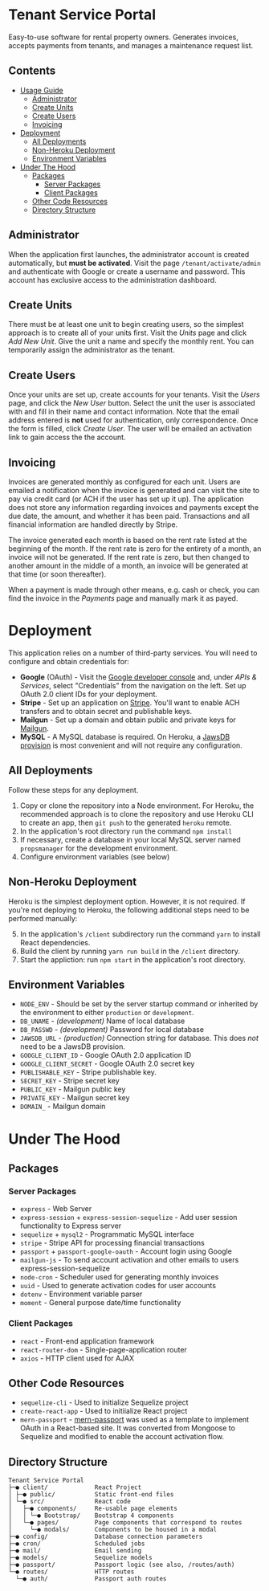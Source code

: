 # Tenant Service Portal

Easy-to-use software for rental property owners. Generates invoices, accepts payments from tenants, and manages a maintenance request list.

## **Contents**

- [Usage Guide](#tenant-service-portal)
  * [Administrator](#administrator)
  * [Create Units](#create-units)
  * [Create Users](#create-users)
  * [Invoicing](#invoicing)
- [Deployment](#deployment)
  * [All Deployments](#all-deployments)
  * [Non-Heroku Deployment](#non-heroku-deployment)
  * [Environment Variables](#environment-variables)
- [Under The Hood](#under-the-hood)
  * [Packages](#packages)
    + [Server Packages](#server-packages)
    + [Client Packages](#client-packages)
  * [Other Code Resources](#other-code-resources)
  * [Directory Structure](#directory-structure)
## Administrator
When the application first launches, the administrator account is created automatically, but **must be activated**. Visit the page `/tenant/activate/admin` and authenticate with Google or create a username and password. This account has exclusive access to the administration dashboard.

## Create Units
There must be at least one unit to begin creating users, so the simplest approach is to create all of your units first. Visit the *Units* page and click *Add New Unit*. Give the unit a name and specify the monthly rent. You can temporarily assign the administrator as the tenant.

## Create Users
Once your units are set up, create accounts for your tenants. Visit the *Users* page, and click the *New User* button. Select the unit the user is associated with and fill in their name and contact information. Note that the email address entered is **not** used for authentication, only correspondence. Once the form is filled, click *Create User*. The user will be emailed an activation link to gain access the the account.

## Invoicing
Invoices are generated monthly as configured for each unit. Users are emailed a notification when the invoice is generated and can visit the site to pay via credit card (or ACH if the user has set up it up). The application does not store any information regarding invoices and payments except the due date, the amount, and whether it has been paid. Transactions and all financial information are handled directly by Stripe.

The invoice generated each month is based on the rent rate listed at the beginning of the month. If the rent rate is zero for the entirety of a month, an invoice will not be generated. If the rent rate is zero, but then changed to another amount in the middle of a month, an invoice will be generated at that time (or soon thereafter).

When a payment is made through other means, e.g. cash or check, you can find the invoice in the *Payments* page and manually mark it as payed.

# Deployment

This application relies on a number of third-party services. You will need to configure and obtain credentials for:

* **Google** (OAuth) - Visit the [Google developer console](https://console.cloud.google.com) and, under *APIs & Services*, select "Credentials" from the navigation on the left. Set up OAuth 2.0 client IDs for your deployment.
* **Stripe** - Set up an application on [Stripe](https://stripe.com/). You'll want to enable ACH transfers and to obtain secret and publishable keys.
* **Mailgun** - Set up a domain and obtain public and private keys for [Mailgun](https://www.mailgun.com/).
* **MySQL** - A MySQL database is required. On Heroku, a [JawsDB provision](https://elements.heroku.com/addons/jawsdb) is most convenient and will not require any configuration.

## All Deployments
Follow these steps for any deployment.

1. Copy or clone the repository into a Node environment. For Heroku, the recommended approach is to clone the repository and use Heroku CLI to create an app, then `git push` to the generated `heroku` remote.
2. In the application's root directory run the command `npm install`
3. If necessary, create a database in your local MySQL server named `propsmanager` for the development environment.
4. Configure environment variables (see below)


## Non-Heroku Deployment
Heroku is the simplest deployment option. However, it is not required. If you're not deploying to Heroku, the following additional steps need to be performed manually:

5. In the application's `/client` subdirectory run the command `yarn` to install React dependencies.
6. Build the client by running `yarn run build` in the `/client` directory.
7. Start the appliction: run `npm start` in the application's root directory.


## Environment Variables

* `NODE_ENV` - Should be set by the server startup command or inherited by the environment to either `production` or `development`.
* `DB_UNAME` - *(development)* Name of local database
* `DB_PASSWD` - *(development)* Password for local database
* `JAWSDB_URL` - *(production)* Connection string for database. This does *not* need to be a JawsDB provision.
* `GOOGLE_CLIENT_ID` - Google OAuth 2.0 application ID
* `GOOGLE_CLIENT_SECRET` - Google OAuth 2.0 secret key
* `PUBLISHABLE_KEY` - Stripe publishable key.
* `SECRET_KEY` - Stripe secret key
* `PUBLIC_KEY` - Mailgun public key
* `PRIVATE_KEY` - Mailgun secret key
* `DOMAIN_` - Mailgun domain

# Under The Hood

## Packages
### Server Packages
* `express` - Web Server
* `express-session` + `express-session-sequelize` - Add user session functionality to Express server
* `sequelize` + `mysql2` - Programmatic MySQL interface
* `stripe` - Stripe API for processing financial transactions
* `passport` + `passport-google-oauth` - Account login using Google
* `mailgun-js` - To send account activation and other emails to users
express-session-sequelize
* `node-cron` - Scheduler used for generating monthly invoices
* `uuid` - Used to generate activation codes for user accounts
* `dotenv` - Environment variable parser
* `moment` - General purpose date/time functionality

### Client Packages
* `react` - Front-end application framework
* `react-router-dom` - Single-page-application router
* `axios` - HTTP client used for AJAX

## Other Code Resources
* `sequelize-cli` - Used to initialize Sequelize project
* `create-react-app` - Used to initiialize React project
* `mern-passport` - [mern-passport](https://github.com/thechutrain/mern-passport) was used as a template to implement OAuth in a React-based site. It was converted from Mongoose to Sequelize and modified to enable the account activation flow.

## Directory Structure

```
Tenant Service Portal
├─● client/             React Project
│ ├─● public/           Static front-end files
│ └─● src/              React code
│   ├─● components/     Re-usable page elements
│   │ └─● Bootstrap/    Bootstrap 4 components
│   └─● pages/          Page components that correspond to routes
│     └─● modals/       Components to be housed in a modal
├─● config/             Database connection parameters
├─● cron/               Scheduled jobs
├─● mail/               Email sending
├─● models/             Sequelize models
├─● passport/           Passport logic (see also, /routes/auth)
└─● routes/             HTTP routes
  └─● auth/             Passport auth routes
```                     